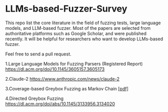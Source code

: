 # LLMs-based-Fuzzer-Survey
This repo list the core literature in the field of fuzzing tests, large language models, and LLM-based fuzzer. Most of the papers are selected from authoritative platforms such as Google Scholar, and were published recently. It will be helpful for researchers who want to develop LLMs-based fuzzer. 

Feel free to send a pull request.

1.Large Language Models for Fuzzing Parsers (Registered Report) https://dl.acm.org/doi/10.1145/3605157.3605173

2.Claude-2 https://www.anthropic.com/news/claude-2

3.Coverage-based Greybox Fuzzing as Markov Chain [[pdf]](https://mboehme.github.io/paper/TSE18.pdf)

4.Directed Greybox Fuzzing https://dl.acm.org/doi/abs/10.1145/3133956.3134020
